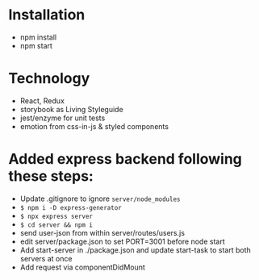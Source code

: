 # Installation
- npm install
- npm start

# Technology
- React, Redux
- storybook as Living Styleguide
- jest/enzyme for unit tests
- emotion from css-in-js & styled components

# Added express backend following these steps:
- Update .gitignore to ignore `server/node_modules`
- `$ npm i -D express-generator`
- `$ npx express server`
- `$ cd server && npm i`
- send user-json from within server/routes/users.js
- edit server/package.json to set PORT=3001 before node start
- Add start-server in ./package.json and update start-task to start both servers at once
- Add request via componentDidMount
